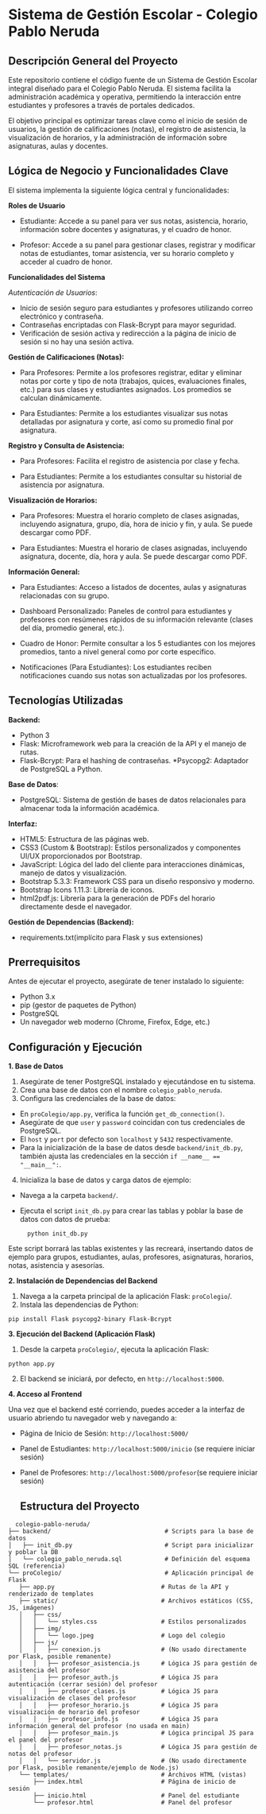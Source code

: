 #  Sistema de Gestión Escolar - Colegio Pablo Neruda
## Descripción General del Proyecto
Este repositorio contiene el código fuente de un Sistema de Gestión Escolar integral diseñado para el Colegio Pablo Neruda. El sistema facilita la administración académica y operativa, permitiendo la interacción entre estudiantes y profesores a través de portales dedicados.

El objetivo principal es optimizar tareas clave como el inicio de sesión de usuarios, la gestión de calificaciones (notas), el registro de asistencia, la visualización de horarios, y la administración de información sobre asignaturas, aulas y docentes.

## Lógica de Negocio y Funcionalidades Clave 
El sistema implementa la siguiente lógica central y funcionalidades:

**Roles de Usuario**

* Estudiante: Accede a su panel para ver sus notas, asistencia, horario, información sobre docentes y asignaturas, y el cuadro de honor.

* Profesor: Accede a su panel para gestionar clases, registrar y modificar notas de estudiantes, tomar asistencia, ver su horario completo y acceder al cuadro de honor.

**Funcionalidades del Sistema**

*Autenticación de Usuarios*:
* Inicio de sesión seguro para estudiantes y profesores utilizando correo electrónico y contraseña.
* Contraseñas encriptadas con Flask-Bcrypt para mayor seguridad.
* Verificación de sesión activa y redirección a la página de inicio de sesión si no hay una sesión activa.

**Gestión de Calificaciones (Notas):**

* Para Profesores: Permite a los profesores registrar, editar y eliminar notas por corte y tipo de nota (trabajos, quices, evaluaciones finales, etc.) para sus clases y estudiantes asignados. Los promedios se calculan dinámicamente.

* Para Estudiantes: Permite a los estudiantes visualizar sus notas detalladas por asignatura y corte, así como su promedio final por asignatura.

**Registro y Consulta de Asistencia:**

* Para Profesores: Facilita el registro de asistencia por clase y fecha.

* Para Estudiantes: Permite a los estudiantes consultar su historial de asistencia por asignatura.

**Visualización de Horarios:**

* Para Profesores: Muestra el horario completo de clases asignadas, incluyendo asignatura, grupo, día, hora de inicio y fin, y aula. Se puede descargar como PDF.

* Para Estudiantes: Muestra el horario de clases asignadas, incluyendo asignatura, docente, día, hora y aula. Se puede descargar como PDF.

**Información General:**

* Para Estudiantes: Acceso a listados de docentes, aulas y asignaturas relacionadas con su grupo.

* Dashboard Personalizado: Paneles de control para estudiantes y profesores con resúmenes rápidos de su información relevante (clases del día, promedio general, etc.).

* Cuadro de Honor: Permite consultar a los 5 estudiantes con los mejores promedios, tanto a nivel general como por corte específico.

* Notificaciones (Para Estudiantes): Los estudiantes reciben notificaciones cuando sus notas son actualizadas por los profesores.

## Tecnologías Utilizadas

**Backend:**

* Python 3
* Flask: Microframework web para la creación de la API y el manejo de rutas.
* Flask-Bcrypt: Para el hashing de contraseñas.
*Psycopg2: Adaptador de PostgreSQL a Python.

**Base de Datos**:

* PostgreSQL: Sistema de gestión de bases de datos relacionales para almacenar toda la información académica.

**Interfaz:**

* HTML5: Estructura de las páginas web.
* CSS3 (Custom & Bootstrap): Estilos personalizados y componentes UI/UX proporcionados por Bootstrap.
* JavaScript: Lógica del lado del cliente para interacciones dinámicas, manejo de datos y visualización.
* Bootstrap 5.3.3: Framework CSS para un diseño responsivo y moderno.
* Bootstrap Icons 1.11.3: Librería de iconos.
* html2pdf.js: Librería para la generación de PDFs del horario directamente desde el navegador.

**Gestión de Dependencias (Backend):**

* requirements.txt(implícito para Flask y sus extensiones)

## Prerrequisitos  

Antes de ejecutar el proyecto, asegúrate de tener instalado lo siguiente:

* Python 3.x
* pip (gestor de paquetes de Python)
* PostgreSQL
* Un navegador web moderno (Chrome, Firefox, Edge, etc.)

## Configuración y Ejecución
**1. Base de Datos**
1. Asegúrate de tener PostgreSQL instalado y ejecutándose en tu sistema.
2. Crea una base de datos con el nombre `colegio_pablo_neruda`.
3. Configura las credenciales de la base de datos:
* En ``proColegio/app.py``, verifica la función ``get_db_connection()``.
* Asegúrate de que ``user`` y ``password`` coincidan con tus credenciales de PostgreSQL.
* El ``host`` y ``port`` por defecto son ``localhost`` y ``5432`` respectivamente.
* Para la inicialización de la base de datos desde ``backend/init_db.py``, también ajusta las credenciales en la sección ``if __name__ == "__main__":``.
4. Inicializa la base de datos y carga datos de ejemplo:
* Navega a la carpeta ``backend/``.
* Ejecuta el script ``init_db.py`` para crear las tablas y poblar la base de datos con datos de prueba:

  ```
    python init_db.py
    ```
Este script borrará las tablas existentes y las recreará, insertando datos de ejemplo para grupos, estudiantes, aulas, profesores, asignaturas, horarios, notas, asistencia y asesorías.

**2. Instalación de Dependencias del Backend**
1. Navega a la carpeta principal de la aplicación Flask: ``proColegio``/.
2. Instala las dependencias de Python:

  ```
 pip install Flask psycopg2-binary Flask-Bcrypt
```

**3. Ejecución del Backend (Aplicación Flask)**
1. Desde la carpeta ``proColegio/``, ejecuta la aplicación Flask:
 
 ```
 python app.py
```
2. El backend se iniciará, por defecto, en ``http://localhost:5000``.

**4. Acceso al Frontend**

Una vez que el backend esté corriendo, puedes acceder a la interfaz de usuario abriendo tu navegador web y navegando a:

* Página de Inicio de Sesión: ``http://localhost:5000/``
* Panel de Estudiantes: ``http://localhost:5000/inicio`` (se requiere iniciar sesión)
* Panel de Profesores: ``http://localhost:5000/profesor``(se requiere iniciar sesión)

  ## Estructura del Proyecto

 ```
   colegio-pablo-neruda/
├── backend/                                # Scripts para la base de datos
│   ├── init_db.py                          # Script para inicializar y poblar la DB
│   └── colegio_pablo_neruda.sql            # Definición del esquema SQL (referencia)
└── proColegio/                             # Aplicación principal de Flask
    ├── app.py                              # Rutas de la API y renderizado de templates
    ├── static/                             # Archivos estáticos (CSS, JS, imágenes)
    │   ├── css/
    │   │   └── styles.css                  # Estilos personalizados
    │   ├── img/
    │   │   └── logo.jpeg                   # Logo del colegio
    │   ├── js/
    │   │   ├── conexion.js                 # (No usado directamente por Flask, posible remanente)
    │   │   ├── profesor_asistencia.js      # Lógica JS para gestión de asistencia del profesor
    │   │   ├── profesor_auth.js            # Lógica JS para autenticación (cerrar sesión) del profesor
    │   │   ├── profesor_clases.js          # Lógica JS para visualización de clases del profesor
    │   │   ├── profesor_horario.js         # Lógica JS para visualización de horario del profesor
    │   │   ├── profesor_info.js            # Lógica JS para información general del profesor (no usada en main)
    │   │   ├── profesor_main.js            # Lógica principal JS para el panel del profesor
    │   │   ├── profesor_notas.js           # Lógica JS para gestión de notas del profesor
    │   │   └── servidor.js                 # (No usado directamente por Flask, posible remanente/ejemplo de Node.js)
    └── templates/                          # Archivos HTML (vistas)
        ├── index.html                      # Página de inicio de sesión
        ├── inicio.html                     # Panel del estudiante
        └── profesor.html                   # Panel del profesor       
  ```
